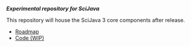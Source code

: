 ___Experimental repository for SciJava___

This repository will house the SciJava 3 core components after release.

* [Roadmap](https://github.com/scijava/scijava/projects)
* [Code (WIP)](https://github.com/scijava/incubator)
